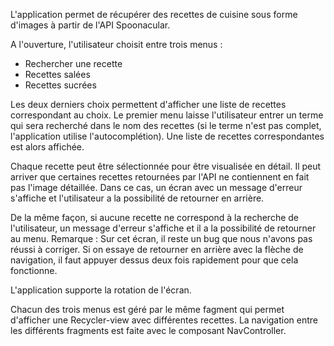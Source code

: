L'application permet de récupérer des recettes de cuisine sous forme d'images à partir de l'API Spoonacular.

A l'ouverture, l'utilisateur choisit entre trois menus :
- Rechercher une recette
- Recettes salées
- Recettes sucrées

Les deux derniers choix permettent d'afficher une liste de recettes correspondant au choix. Le premier menu laisse l'utilisateur entrer un terme qui sera recherché dans le nom des recettes (si le terme n'est pas complet, l'application utilise l'autocomplétion). Une liste de recettes correspondantes est alors affichée.

Chaque recette peut être sélectionnée pour être visualisée en détail. Il peut arriver que certaines recettes retournées par l'API ne contiennent en fait pas l'image détaillée. Dans ce cas, un écran avec un message d'erreur s'affiche et l'utilisateur a la possibilité de retourner en arrière.

De la même façon, si aucune recette ne correspond à la recherche de l'utilisateur, un message d'erreur s'affiche et il a la possibilité de retourner au menu.
Remarque : Sur cet écran, il reste un bug que nous n'avons pas réussi à corriger. Si on essaye de retourner en arrière avec la flèche de navigation, il faut appuyer dessus deux fois rapidement pour que cela fonctionne.

L'application supporte la rotation de l'écran.  

Chacun des trois menus est géré par le même fagment qui permet d'afficher une Recycler-view avec différentes recettes. La navigation entre les différents fragments est faite avec le composant NavController.

